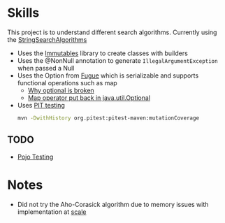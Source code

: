 # Skills

This project is to understand different search algorithms.
Currently using the [StringSearchAlgorithms](http://stringsearchalgorithms.amygdalum.net/index.html)

- Uses the [Immutables](https://github.com/immutables/immutables/tree/master/ordinal/src/org/immutables/ordinal) library to create classes with builders
- Uses the @NonNull annotation to generate `IllegalArgumentException` when passed a Null
- Uses the Option from [Fugue](https://bitbucket.org/atlassian/fugue) which is serializable and supports functional operations such as map
  - [Why optional is broken](https://developer.atlassian.com/blog/2015/08/optional-broken/)
  - [Map operator put back in java.util.Optional](http://mail.openjdk.java.net/pipermail/lambda-dev/2013-February/008346.html)
- Uses [PIT testing](http://pitest.org/quickstart/maven/)
    ```bash
    mvn -DwithHistory org.pitest:pitest-maven:mutationCoverage
    
    ```


##  TODO
 - [Pojo Testing](http://www.pojo.pl/why-use/)

# Notes
- Did not try the Aho-Corasick algorithm due to memory issues with implementation at [scale](https://github.com/robert-bor/aho-corasick/issues/35)